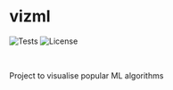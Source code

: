 # vizml

![Tests](https://img.shields.io/github/workflow/status/Chinmay-47/vizml/Tests?label=Tests&style=plastic)
![License](https://img.shields.io/github/license/Chinmay-47/vizml?style=plastic)

<br>

Project to visualise popular ML algorithms
